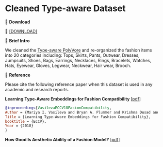 # Cleaned Type-aware Dataset


🖤 **Download**

🍒 [[DOWNLOAD]](https://hkaidlab-my.sharepoint.com/:u:/g/personal/xingxingzou_aidlab_hk/EXVoXiqSQXdDux-lP0LErMgBRE-mLPObZU5GSx7eEf___A?e=PLJ7cW)

🖤 **Brief Intro**

We cleaned the [Type-aware PolyVore](https://github.com/mvasil/fashion-compatibility) and re-organized the fashion items into 20 categories including: Tops, Skirts, Pants, Outwear, Dresses, Jumpsuits, Shoes, Bags, Earrings, Necklaces, Rings, Bracelets, Watches, Hats, Eyewear, Gloves, Legwear, Neckwear, Hair wear, Brooch.


🖤 **Reference**

Please cite the following reference paper when this dataset is used in any academic and research reports.

**Learning Type-Aware Embeddings for Fashion Compatibility** [[pdf]](https://openaccess.thecvf.com/content_ECCV_2018/papers/Mariya_Vasileva_Learning_Type-Aware_Embeddings_ECCV_2018_paper.pdf)

```bib
@inproceedings{VasilevaECCV18FasionCompatibility,
Author = {Mariya I. Vasileva and Bryan A. Plummer and Krishna Dusad and Shreya Rajpal and Ranjitha Kumar and David Forsyth},
Title = {Learning Type-Aware Embeddings for Fashion Compatibility},
booktitle = {ECCV},
Year = {2018}
}
```

**How Good Is Aesthetic Ability of a Fashion Model?** [[pdf]]()


